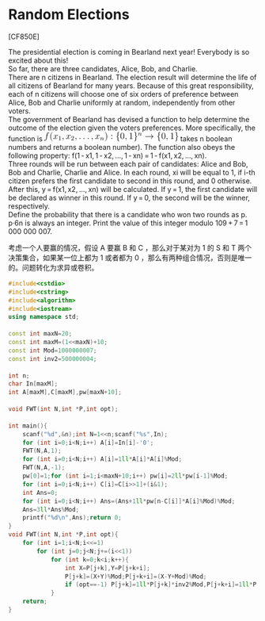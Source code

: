 # Random Elections
[CF850E]

The presidential election is coming in Bearland next year! Everybody is so excited about this!  
So far, there are three candidates, Alice, Bob, and Charlie.  
There are n citizens in Bearland. The election result will determine the life of all citizens of Bearland for many years. Because of this great responsibility, each of n citizens will choose one of six orders of preference between Alice, Bob and Charlie uniformly at random, independently from other voters.  
The government of Bearland has devised a function to help determine the outcome of the election given the voters preferences. More specifically, the function is ![CF850E](_v_images/_cf850e_1551268018_1479844235.png) takes n boolean numbers and returns a boolean number). The function also obeys the following property: f(1 - x1, 1 - x2, ..., 1 - xn) = 1 - f(x1, x2, ..., xn).  
Three rounds will be run between each pair of candidates: Alice and Bob, Bob and Charlie, Charlie and Alice. In each round, xi will be equal to 1, if i-th citizen prefers the first candidate to second in this round, and 0 otherwise. After this, y = f(x1, x2, ..., xn) will be calculated. If y = 1, the first candidate will be declared as winner in this round. If y = 0, the second will be the winner, respectively.  
Define the probability that there is a candidate who won two rounds as p. p·6n is always an integer. Print the value of this integer modulo 109 + 7 = 1 000 000 007.

考虑一个人要赢的情况，假设 A 要赢 B 和 C ，那么对于某对为 1 的 S 和 T 两个决策集合，如果某一位上都为 1 或者都为 0 ，那么有两种组合情况，否则是唯一的。问题转化为求异或卷积。

```cpp
#include<cstdio>
#include<cstring>
#include<algorithm>
#include<iostream>
using namespace std;

const int maxN=20;
const int maxM=(1<<maxN)+10;
const int Mod=1000000007;
const int inv2=500000004;

int n;
char In[maxM];
int A[maxM],C[maxM],pw[maxN+10];

void FWT(int N,int *P,int opt);

int main(){
    scanf("%d",&n);int N=1<<n;scanf("%s",In);
    for (int i=0;i<N;i++) A[i]=In[i]-'0';
    FWT(N,A,1);
    for (int i=0;i<N;i++) A[i]=1ll*A[i]*A[i]%Mod;
    FWT(N,A,-1);
    pw[0]=1;for (int i=1;i<maxN+10;i++) pw[i]=2ll*pw[i-1]%Mod;
    for (int i=0;i<N;i++) C[i]=C[i>>1]+(i&1);
    int Ans=0;
    for (int i=0;i<N;i++) Ans=(Ans+1ll*pw[n-C[i]]*A[i]%Mod)%Mod;
    Ans=3ll*Ans%Mod;
    printf("%d\n",Ans);return 0;
}
void FWT(int N,int *P,int opt){
    for (int i=1;i<N;i<<=1)
        for (int j=0;j<N;j+=(i<<1))
            for (int k=0;k<i;k++){
                int X=P[j+k],Y=P[j+k+i];
                P[j+k]=(X+Y)%Mod;P[j+k+i]=(X-Y+Mod)%Mod;
                if (opt==-1) P[j+k]=1ll*P[j+k]*inv2%Mod,P[j+k+i]=1ll*P[j+k+i]*inv2%Mod;
            }
    return;
}
```